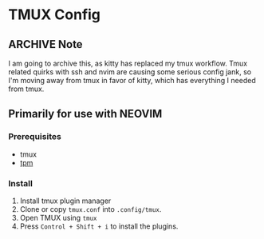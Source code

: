 # TMUX Config

## ARCHIVE Note
I am going to archive this, as kitty has replaced my tmux workflow.
Tmux related quirks with ssh and nvim are causing some serious config jank,
so I'm moving away from tmux in favor of kitty, which has everything I needed
from tmux.

## Primarily for use with NEOVIM

### Prerequisites

- tmux
- [tpm](https://github.com/tmux-plugins/tpm)

### Install

1. Install tmux plugin manager
2. Clone or copy `tmux.conf` into `.config/tmux`.
3. Open TMUX using `tmux`
4. Press `Control + Shift + i` to install the plugins.
